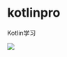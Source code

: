 # kotlinpro
Kotlin学习


[![](https://www.jitpack.io/v/liyx2018/kotlinpro.svg)](https://www.jitpack.io/#liyx2018/kotlinpro)
